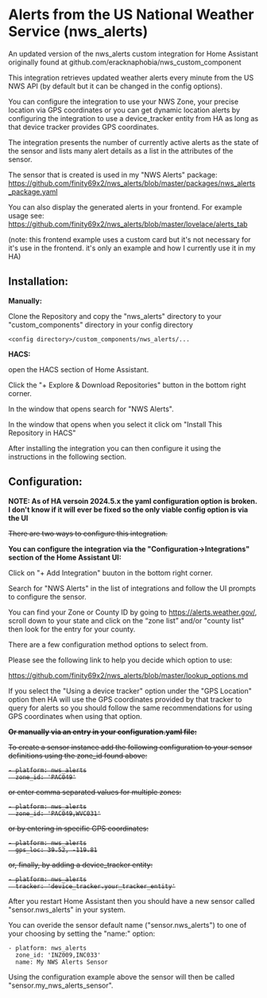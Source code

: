 # Alerts from the US National Weather Service  (nws_alerts)

An updated version of the nws_alerts custom integration for Home Assistant originally found at github.com/eracknaphobia/nws_custom_component

This integration retrieves updated weather alerts every minute from the US NWS API (by default but it can be changed in the config options).

You can configure the integration to use your NWS Zone, your precise location via GPS coordinates or you can get dynamic location alerts by configuring the integration to use a device_tracker entity from HA as long as that device tracker provides GPS coordinates.

The integration presents the number of currently active alerts as the state of the sensor and lists many alert details as a list in the attributes of the sensor.

The sensor that is created is used in my "NWS Alerts" package: https://github.com/finity69x2/nws_alerts/blob/master/packages/nws_alerts_package.yaml

You can also display the generated alerts in your frontend. For example usage see: https://github.com/finity69x2/nws_alerts/blob/master/lovelace/alerts_tab

(note: this frontend example uses a custom card but it's not necessary for it's use in the frontend. it's only an example and how I currently use it in my HA)

## Installation:

<b>Manually:</b>

Clone the Repository and copy the "nws_alerts" directory to your "custom_components" directory in your config directory

```<config directory>/custom_components/nws_alerts/...```
  
<b>HACS:</b>

open the HACS section of Home Assistant.

Click the "+ Explore & Download Repositories" button in the bottom right corner.

In the window that opens search for "NWS Alerts".

In the window that opens when you select it click om "Install This Repository in HACS"

After installing the integration you can then configure it using the instructions in the following section.
  
## Configuration:

<b>NOTE: As of HA versoin 2024.5.x the yaml configuration option is broken. I don't know if it will ever be fixed so the only viable config option is via the UI</b>

<s>There are two ways to configure this integration.</s>

<b>You can configure the integration via the "Configuration->Integrations" section of the Home Assistant UI:</b>

Click on "+ Add Integration" buuton in the bottom right corner.

Search for "NWS Alerts" in the list of integrations and follow the UI prompts to configure the sensor.

You can find your Zone or County ID by going to https://alerts.weather.gov/, scroll down to your state and click on the “zone list” and/or "county list" then look for the entry for your county.

There are a few configuration method options to select from. 

Please see the following link to help you decide which option to use:

https://github.com/finity69x2/nws_alerts/blob/master/lookup_options.md

If you select the "Using a device tracker" option under the "GPS Location" option then HA will use the GPS coordinates provided by that tracker to query for alerts so you should follow the same recommendations for using GPS coordinates when using that option.

<s><b>Or manually via an entry in your configuration.yaml file:</b>

To create a sensor instance add the following configuration to your sensor definitions using the zone_id found above:

```
- platform: nws_alerts
  zone_id: 'PAC049'
```

or enter comma separated values for multiple zones:

```
- platform: nws_alerts
  zone_id: 'PAC049,WVC031'
```

or by entering in specific GPS coordinates:

```
- platform: nws_alerts
  gps_loc: 39.52, -119.81
```

or, finally, by adding a device_tracker entity:

```
- platform: nws_alerts
  tracker: 'device_tracker.your_tracker_entity'
```
</s>

After you restart Home Assistant then you should have a new sensor called "sensor.nws_alerts" in your system.

You can overide the sensor default name ("sensor.nws_alerts") to one of your choosing by setting the "name:" option:

```
- platform: nws_alerts
  zone_id: 'INZ009,INC033'
  name: My NWS Alerts Sensor
```

Using the configuration example above the sensor will then be called "sensor.my_nws_alerts_sensor".
